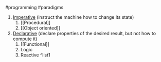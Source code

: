 #programming #paradigms

1. [Imperative](https://en.wikipedia.org/wiki/Imperative_programming) (instruct the machine how to change its state)
	1. [[Procedural]]
	2. [[Object oriented]]
2. [Declarative](https://en.wikipedia.org/wiki/Declarative_programming) (declare properties of the desired result, but not how to compute it)
	1. [[Functional]]
	2. Logic
	3. Reactive
^list1